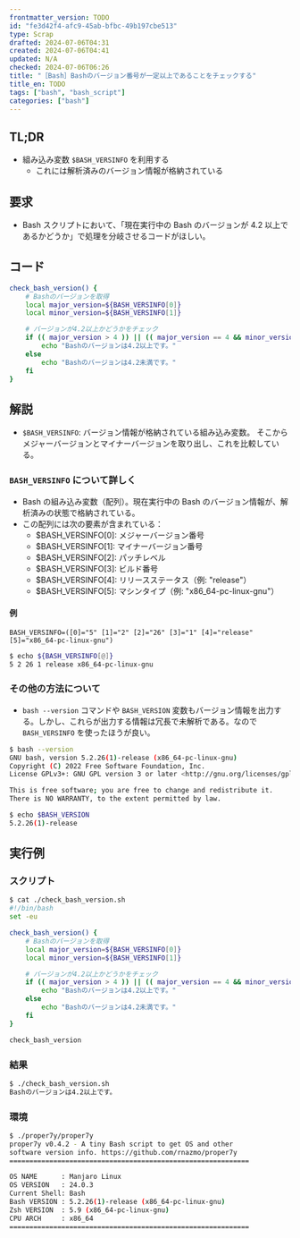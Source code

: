 ```yaml
---
frontmatter_version: TODO
id: "fe3d42f4-afc9-45ab-bfbc-49b197cbe513"
type: Scrap
drafted: 2024-07-06T04:31
created: 2024-07-06T04:41
updated: N/A
checked: 2024-07-06T06:26
title: "［Bash］Bashのバージョン番号が一定以上であることをチェックする"
title_en: TODO
tags: ["bash", "bash_script"]
categories: ["bash"]
---
```


## TL;DR

- 組み込み変数 `$BASH_VERSINFO` を利用する
    - これには解析済みのバージョン情報が格納されている

## 要求

- Bash スクリプトにおいて、「現在実行中の Bash のバージョンが 4.2 以上であるかどうか」で処理を分岐させるコードがほしい。


## コード

```bash
check_bash_version() {
    # Bashのバージョンを取得
    local major_version=${BASH_VERSINFO[0]}
    local minor_version=${BASH_VERSINFO[1]}

    # バージョンが4.2以上かどうかをチェック
    if (( major_version > 4 )) || (( major_version == 4 && minor_version >= 2 )); then
        echo "Bashのバージョンは4.2以上です。"
    else
        echo "Bashのバージョンは4.2未満です。"
    fi
}
```

## 解説

- `$BASH_VERSINFO`: バージョン情報が格納されている組み込み変数。
そこからメジャーバージョンとマイナーバージョンを取り出し、これを比較している。

### `BASH_VERSINFO` について詳しく

- Bash の組み込み変数（配列）。現在実行中の Bash のバージョン情報が、解析済みの状態で格納されている。
- この配列には次の要素が含まれている：
    - $BASH_VERSINFO[0]: メジャーバージョン番号
    - $BASH_VERSINFO[1]: マイナーバージョン番号
    - $BASH_VERSINFO[2]: パッチレベル
    - $BASH_VERSINFO[3]: ビルド番号
    - $BASH_VERSINFO[4]: リリースステータス（例: "release"）
    - $BASH_VERSINFO[5]: マシンタイプ（例: "x86_64-pc-linux-gnu"）

#### 例

```text
BASH_VERSINFO=([0]="5" [1]="2" [2]="26" [3]="1" [4]="release" [5]="x86_64-pc-linux-gnu")
```

```bash
$ echo ${BASH_VERSINFO[@]}
5 2 26 1 release x86_64-pc-linux-gnu
```

### その他の方法について

- `bash --version` コマンドや `BASH_VERSION` 変数もバージョン情報を出力する。しかし、これらが出力する情報は冗長で未解析である。なので `BASH_VERSINFO` を使ったほうが良い。

```bash
$ bash --version
GNU bash, version 5.2.26(1)-release (x86_64-pc-linux-gnu)
Copyright (C) 2022 Free Software Foundation, Inc.
License GPLv3+: GNU GPL version 3 or later <http://gnu.org/licenses/gpl.html>

This is free software; you are free to change and redistribute it.
There is NO WARRANTY, to the extent permitted by law.

$ echo $BASH_VERSION
5.2.26(1)-release
```

## 実行例

### スクリプト

```bash
$ cat ./check_bash_version.sh 
#!/bin/bash
set -eu

check_bash_version() {
    # Bashのバージョンを取得
    local major_version=${BASH_VERSINFO[0]}
    local minor_version=${BASH_VERSINFO[1]}

    # バージョンが4.2以上かどうかをチェック
    if (( major_version > 4 )) || (( major_version == 4 && minor_version >= 2 )); then
        echo "Bashのバージョンは4.2以上です。"
    else
        echo "Bashのバージョンは4.2未満です。"
    fi
}

check_bash_version
```

### 結果

```bash
$ ./check_bash_version.sh 
Bashのバージョンは4.2以上です。
```

### 環境

```bash
$ ./proper7y/proper7y 
proper7y v0.4.2 - A tiny Bash script to get OS and other
software version info. https://github.com/rnazmo/proper7y
============================================================

OS NAME      : Manjaro Linux
OS VERSION   : 24.0.3
Current Shell: Bash
Bash VERSION : 5.2.26(1)-release (x86_64-pc-linux-gnu)
Zsh VERSION  : 5.9 (x86_64-pc-linux-gnu)
CPU ARCH     : x86_64
============================================================
```
